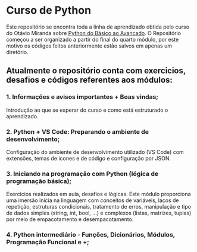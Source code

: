 # Curso de Python 

Este repositório se encontra toda a linha de aprendizado obtida pelo curso do Otávio Miranda sobre [Python do Básico ao Avançado](https://www.udemy.com/course/python-3-do-zero-ao-avancado/?couponCode=SKILLS4SALEA). O Repositório começou a ser organizado a partir do final do quarto módulo, por este motivo os códigos feitos anteriormente estão salvos em apenas um diretório.

## Atualmente o repositório conta com exercicios, desafios e códigos referentes aos módulos:
### 1. Informações e avisos importantes + Boas vindas;
Introdução ao que se esperar do curso e como está estruturado o aprendizado.
### 2. Python + VS Code: Preparando o ambiente de desenvolvimento;
Configuração do ambiente de desenvolvimento utilizado (VS Code) com extensões, temas de icones e de código e configuração por JSON.
### 3. Iniciando na programação com Python (lógica de programação básica);
Exercicios realizados em aula, desafios e lógicas. Este módulo proporciona uma imersão inicia na linguagem com conceitos de variáveis, laços de repetição, estruturas condicionais, tratamento de erros, manipulação e tipo de dados simples (string, int, bool, ...) e complexos (listas, matrizes, tuplas) por meio de empacotamento e desempacotamento.
### 4. Python intermediário - Funções, Dicionários, Módulos, Programação Funcional e +;
